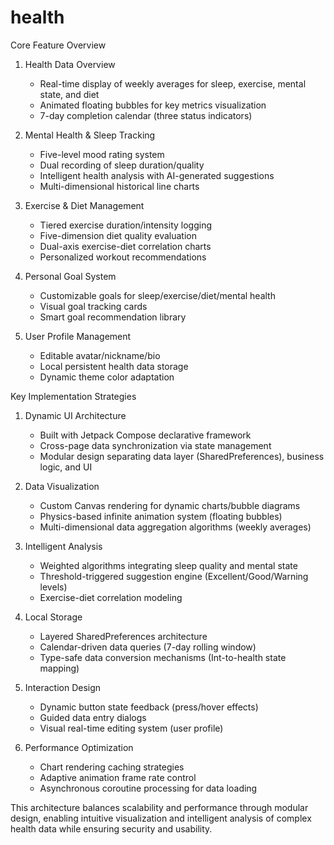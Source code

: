 # health
 Core Feature Overview  
1. Health Data Overview
   - Real-time display of weekly averages for sleep, exercise, mental state, and diet  
   - Animated floating bubbles for key metrics visualization  
   - 7-day completion calendar (three status indicators)  

2. Mental Health & Sleep Tracking
   - Five-level mood rating system  
   - Dual recording of sleep duration/quality  
   - Intelligent health analysis with AI-generated suggestions  
   - Multi-dimensional historical line charts  

3. Exercise & Diet Management
   - Tiered exercise duration/intensity logging  
   - Five-dimension diet quality evaluation  
   - Dual-axis exercise-diet correlation charts  
   - Personalized workout recommendations  

4. Personal Goal System
   - Customizable goals for sleep/exercise/diet/mental health  
   - Visual goal tracking cards  
   - Smart goal recommendation library  

5. User Profile Management  
   - Editable avatar/nickname/bio  
   - Local persistent health data storage  
   - Dynamic theme color adaptation  


 Key Implementation Strategies  
1. Dynamic UI Architecture  
   - Built with Jetpack Compose declarative framework  
   - Cross-page data synchronization via state management  
   - Modular design separating data layer (SharedPreferences), business logic, and UI  

2. Data Visualization  
   - Custom Canvas rendering for dynamic charts/bubble diagrams  
   - Physics-based infinite animation system (floating bubbles)  
   - Multi-dimensional data aggregation algorithms (weekly averages)  

3. Intelligent Analysis  
   - Weighted algorithms integrating sleep quality and mental state  
   - Threshold-triggered suggestion engine (Excellent/Good/Warning levels)  
   - Exercise-diet correlation modeling  

4. Local Storage  
   - Layered SharedPreferences architecture  
   - Calendar-driven data queries (7-day rolling window)  
   - Type-safe data conversion mechanisms (Int-to-health state mapping)  

5. Interaction Design  
   - Dynamic button state feedback (press/hover effects)  
   - Guided data entry dialogs  
   - Visual real-time editing system (user profile)  

6. Performance Optimization  
   - Chart rendering caching strategies  
   - Adaptive animation frame rate control  
   - Asynchronous coroutine processing for data loading  

This architecture balances scalability and performance through modular design, enabling intuitive visualization and intelligent analysis of complex health data while ensuring security and usability.